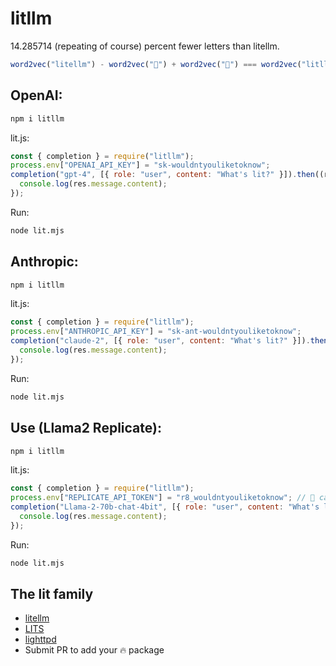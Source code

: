 # litllm

14.285714 (repeating of course) percent fewer letters than litellm.

```js
word2vec("litellm") - word2vec("🐍") + word2vec("🤯") === word2vec("litllm") // probably
```

## OpenAI:

```bash
npm i litllm
```

lit.js:

```js
const { completion } = require("litllm");
process.env["OPENAI_API_KEY"] = "sk-wouldntyouliketoknow";
completion("gpt-4", [{ role: "user", content: "What's lit?" }]).then((res) => {
  console.log(res.message.content);
});
```

Run:

```bash
node lit.mjs
```

## Anthropic:

```bash
npm i litllm
```

lit.js:

```js
const { completion } = require("litllm");
process.env["ANTHROPIC_API_KEY"] = "sk-ant-wouldntyouliketoknow";
completion("claude-2", [{ role: "user", content: "What's lit?" }]).then((res) => {
  console.log(res.message.content);
});
```

Run:

```bash
node lit.mjs
```

## Use (Llama2 Replicate):

```bash
npm i litllm
```

lit.js:

```js
const { completion } = require("litllm");
process.env["REPLICATE_API_TOKEN"] = "r8_wouldntyouliketoknow"; // 🎩 cause i'm a token
completion("Llama-2-70b-chat-4bit", [{ role: "user", content: "What's lit?" }]).then((res) => {
  console.log(res.message.content);
});
```

Run:

```bash
node lit.mjs
```

## The lit family

- [litellm](https://github.com/BerriAI/litellm)
- [LITS](https://github.com/run-llama/LlamaIndexTS)
- [lighttpd](https://github.com/lighttpd)
- Submit PR to add your 🔥 package
